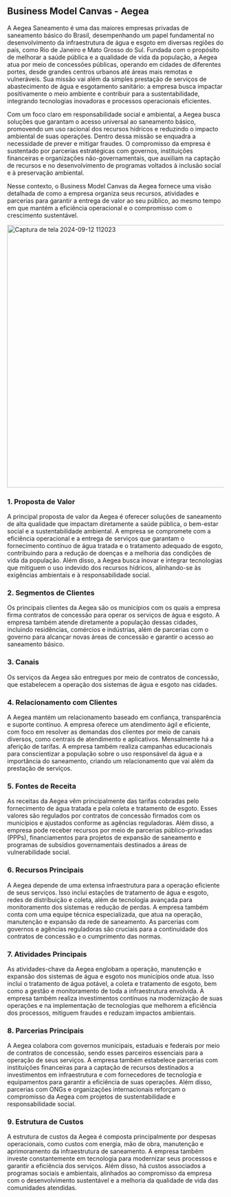 ## Business Model Canvas - Aegea

A Aegea Saneamento é uma das maiores empresas privadas de saneamento básico do Brasil, desempenhando um papel fundamental no desenvolvimento da infraestrutura de água e esgoto em diversas regiões do país, como Rio de Janeiro e Mato Grosso do Sul. Fundada com o propósito de melhorar a saúde pública e a qualidade de vida da população, a Aegea atua por meio de concessões públicas, operando em cidades de diferentes portes, desde grandes centros urbanos até áreas mais remotas e vulneráveis. Sua missão vai além da simples prestação de serviços de abastecimento de água e esgotamento sanitário: a empresa busca impactar positivamente o meio ambiente e contribuir para a sustentabilidade, integrando tecnologias inovadoras e processos operacionais eficientes.

Com um foco claro em responsabilidade social e ambiental, a Aegea busca soluções que garantam o acesso universal ao saneamento básico, promovendo um uso racional dos recursos hídricos e reduzindo o impacto ambiental de suas operações. Dentro dessa missão se enquadra a necessidade de prever e mitigar fraudes. O compromisso da empresa é sustentado por parcerias estratégicas com governos, instituições financeiras e organizações não-governamentais, que auxiliam na captação de recursos e no desenvolvimento de programas voltados à inclusão social e à preservação ambiental.

Nesse contexto, o Business Model Canvas da Aegea fornece uma visão detalhada de como a empresa organiza seus recursos, atividades e parcerias para garantir a entrega de valor ao seu público, ao mesmo tempo em que mantém a eficiência operacional e o compromisso com o crescimento sustentável.

<img width="611" alt="Captura de tela 2024-09-12 112023" src="https://github.com/user-attachments/assets/2bf7d2dd-b053-46f1-a366-5474b42cf39f">

### 1. Proposta de Valor
A principal proposta de valor da Aegea é oferecer soluções de saneamento de alta qualidade que impactam diretamente a saúde pública, o bem-estar social e a sustentabilidade ambiental. A empresa se compromete com a eficiência operacional e a entrega de serviços que garantam o fornecimento contínuo de água tratada e o tratamento adequado de esgoto, contribuindo para a redução de doenças e a melhoria das condições de vida da população. Além disso, a Aegea busca inovar e integrar tecnologias que mitiguem o uso indevido dos recursos hídricos, alinhando-se às exigências ambientais e à responsabilidade social.

### 2. Segmentos de Clientes
Os principais clientes da Aegea são os municípios com os quais a empresa firma contratos de concessão para operar os serviços de água e esgoto. A empresa também atende diretamente a população dessas cidades, incluindo residências, comércios e indústrias, além de parcerias com o governo para alcançar novas áreas de concessão e garantir o acesso ao saneamento básico.

### 3. Canais
Os serviços da Aegea são entregues por meio de contratos de concessão, que estabelecem a operação dos sistemas de água e esgoto nas cidades.

### 4. Relacionamento com Clientes
A Aegea mantém um relacionamento baseado em confiança, transparência e suporte contínuo. A empresa oferece um atendimento ágil e eficiente, com foco em resolver as demandas dos clientes por meio de canais diversos, como centrais de atendimento e aplicativos. Mensalmente há a aferição de tarifas. A empresa também realiza campanhas educacionais para conscientizar a população sobre o uso responsável da água e a importância do saneamento, criando um relacionamento que vai além da prestação de serviços.

### 5. Fontes de Receita
As receitas da Aegea vêm principalmente das tarifas cobradas pelo fornecimento de água tratada e pela coleta e tratamento de esgoto. Esses valores são regulados por contratos de concessão firmados com os municípios e ajustados conforme as agências reguladoras. Além disso, a empresa pode receber recursos por meio de parcerias público-privadas (PPPs), financiamentos para projetos de expansão de saneamento e programas de subsídios governamentais destinados a áreas de vulnerabilidade social.

### 6. Recursos Principais
A Aegea depende de uma extensa infraestrutura para a operação eficiente de seus serviços. Isso inclui estações de tratamento de água e esgoto, redes de distribuição e coleta, além de tecnologia avançada para monitoramento dos sistemas e redução de perdas. A empresa também conta com uma equipe técnica especializada, que atua na operação, manutenção e expansão da rede de saneamento. As parcerias com governos e agências reguladoras são cruciais para a continuidade dos contratos de concessão e o cumprimento das normas.

### 7. Atividades Principais
As atividades-chave da Aegea englobam a operação, manutenção e expansão dos sistemas de água e esgoto nos municípios onde atua. Isso inclui o tratamento de água potável, a coleta e tratamento de esgoto, bem como a gestão e monitoramento de toda a infraestrutura envolvida. A empresa também realiza investimentos contínuos na modernização de suas operações e na implementação de tecnologias que melhorem a eficiência dos processos, mitiguem fraudes e reduzam impactos ambientais.

### 8. Parcerias Principais
A Aegea colabora com governos municipais, estaduais e federais por meio de contratos de concessão, sendo esses parceiros essenciais para a operação de seus serviços. A empresa também estabelece parcerias com instituições financeiras para a captação de recursos destinados a investimentos em infraestrutura e com fornecedores de tecnologia e equipamentos para garantir a eficiência de suas operações. Além disso, parcerias com ONGs e organizações internacionais reforçam o compromisso da Aegea com projetos de sustentabilidade e responsabilidade social.

### 9. Estrutura de Custos
A estrutura de custos da Aegea é composta principalmente por despesas operacionais, como custos com energia, mão de obra, manutenção e aprimoramento da infraestrutura de saneamento. A empresa também investe constantemente em tecnologia para modernizar seus processos e garantir a eficiência dos serviços. Além disso, há custos associados a programas sociais e ambientais, alinhados ao compromisso da empresa com o desenvolvimento sustentável e a melhoria da qualidade de vida das comunidades atendidas.


